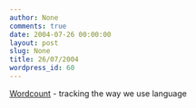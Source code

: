 ```yaml
---
author: None
comments: true
date: 2004-07-26 00:00:00
layout: post
slug: None
title: 26/07/2004
wordpress_id: 60
---
```


[Wordcount](http://www.wordcount.org/main.php) - tracking the way we use language
